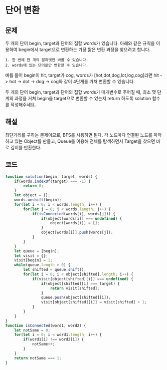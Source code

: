 # 단어 변환

## 문제

두 개의 단어 begin, target과 단어의 집합 words가 있습니다. 아래와 같은 규칙을 이용하여 begin에서 target으로 변환하는 가장 짧은 변환 과정을 찾으려고 합니다.

```
1. 한 번에 한 개의 알파벳만 바꿀 수 있습니다.
2. words에 있는 단어로만 변환할 수 있습니다.
```

예를 들어 begin이 hit, target가 cog, words가 [hot,dot,dog,lot,log,cog]라면 hit -> hot -> dot -> dog -> cog와 같이 4단계를 거쳐 변환할 수 있습니다.

두 개의 단어 begin, target과 단어의 집합 words가 매개변수로 주어질 때, 최소 몇 단계의 과정을 거쳐 begin을 target으로 변환할 수 있는지 return 하도록 solution 함수를 작성해주세요.

## 해설

최단거리를 구하는 문제이므로, BFS를 사용하면 된다. 각 노드마다 연결된 노드를 파악하고 있는 Object를 만들고, Queue를 이용해 전체를 탐색하면서 Target을 찾으면 바로 깊이를 반환한다.

## 코드

```javascript
function solution(begin, target, words) {
    if(words.indexOf(target) === -1) {
        return 0;
    }
    let object = {};
    words.unshift(begin);
    for(let i = 0; i < words.length; i++) {
        for(let j = 0; j < words.length; j++) {
            if(isConnected(words[i], words[j])) {
                if(object[words[i]] === undefined) {
                    object[words[i]] = [];
                }
                object[words[i]].push(words[j]);
            }
        }
    }
    let queue = [begin];
    let visit = {};
    visit[begin] = 1;
    while(queue.length > 0) {
        let shifted = queue.shift();
        for(let i = 0; i < object[shifted].length; i++) {
            if(visit[object[shifted][i]] === undefined) {
                if(object[shifted][i] === target) {
                    return visit[shifted];
                }
                queue.push(object[shifted][i]);
                visit[object[shifted][i]] = visit[shifted] + 1;
            }
        }
    }
}
function isConnected(word1, word2) {
    let notSame = 0;
    for(let i = 0; i < word1.length; i++) {
        if(word1[i] !== word2[i]) {
            notSame++;
        }
    }
    return notSame === 1;
}
```
